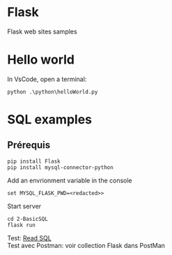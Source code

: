 # Flask
Flask web sites samples

# Hello world
In VsCode, open a terminal:
```
python .\python\helloWorld.py
```

# SQL examples
## Prérequis  
```
pip install Flask
pip install mysql-connector-python  
```

Add an envrionment variable in the console  
```
set MYSQL_FLASK_PWD=<redacted>>
```

Start server
```
cd 2-BasicSQL
flask run
```
Test: [Read SQL](http://127.0.0.1:5000/readSQL)  
Test avec Postman: voir collection Flask dans PostMan